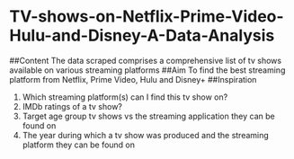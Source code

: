 # TV-shows-on-Netflix-Prime-Video-Hulu-and-Disney-A-Data-Analysis
##Content
The data scraped comprises a comprehensive list of tv shows available on various streaming platforms
##Aim
To find the best streaming platform from Netflix, Prime Video, Hulu and Disney+
##Inspiration
1) Which streaming platform(s) can I find this tv show on?
2) IMDb ratings of a tv show?
3) Target age group tv shows vs the streaming application they can be found on
4) The year during which a tv show was produced and the streaming platform they can be found on
